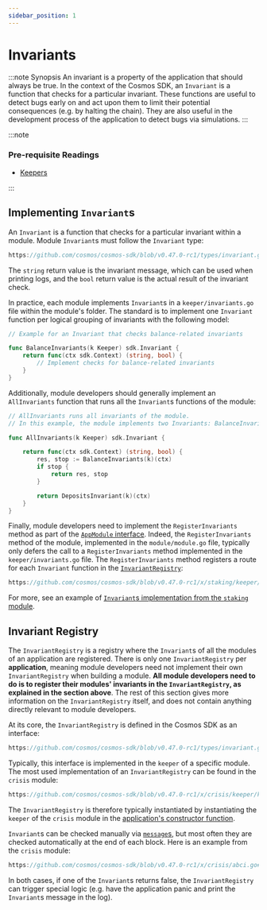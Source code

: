```yaml
---
sidebar_position: 1
---
```


# Invariants

:::note Synopsis
An invariant is a property of the application that should always be true. In the context of the Cosmos SDK, an `Invariant` is a function that checks for a particular invariant. These functions are useful to detect bugs early on and act upon them to limit their potential consequences (e.g. by halting the chain). They are also useful in the development process of the application to detect bugs via simulations.
:::

:::note

### Pre-requisite Readings

* [Keepers](06-keeper.md)

:::

## Implementing `Invariant`s

An `Invariant` is a function that checks for a particular invariant within a module. Module `Invariant`s must follow the `Invariant` type:

```go reference
https://github.com/cosmos/cosmos-sdk/blob/v0.47.0-rc1/types/invariant.go#L9
```

The `string` return value is the invariant message, which can be used when printing logs, and the `bool` return value is the actual result of the invariant check.

In practice, each module implements `Invariant`s in a `keeper/invariants.go` file within the module's folder. The standard is to implement one `Invariant` function per logical grouping of invariants with the following model:

```go
// Example for an Invariant that checks balance-related invariants

func BalanceInvariants(k Keeper) sdk.Invariant {
	return func(ctx sdk.Context) (string, bool) {
        // Implement checks for balance-related invariants
    }
}
```

Additionally, module developers should generally implement an `AllInvariants` function that runs all the `Invariant`s functions of the module:

```go
// AllInvariants runs all invariants of the module.
// In this example, the module implements two Invariants: BalanceInvariants and DepositsInvariants

func AllInvariants(k Keeper) sdk.Invariant {

	return func(ctx sdk.Context) (string, bool) {
		res, stop := BalanceInvariants(k)(ctx)
		if stop {
			return res, stop
		}

		return DepositsInvariant(k)(ctx)
	}
}
```

Finally, module developers need to implement the `RegisterInvariants` method as part of the [`AppModule` interface](01-module-manager.md#appmodule). Indeed, the `RegisterInvariants` method of the module, implemented in the `module/module.go` file, typically only defers the call to a `RegisterInvariants` method implemented in the `keeper/invariants.go` file. The `RegisterInvariants` method registers a route for each `Invariant` function in the [`InvariantRegistry`](#invariant-registry):

```go reference
https://github.com/cosmos/cosmos-sdk/blob/v0.47.0-rc1/x/staking/keeper/invariants.go#L12-L22
```

For more, see an example of [`Invariant`s implementation from the `staking` module](https://github.com/cosmos/cosmos-sdk/blob/v0.47.0-rc1/x/staking/keeper/invariants.go).

## Invariant Registry

The `InvariantRegistry` is a registry where the `Invariant`s of all the modules of an application are registered. There is only one `InvariantRegistry` per **application**, meaning module developers need not implement their own `InvariantRegistry` when building a module. **All module developers need to do is to register their modules' invariants in the `InvariantRegistry`, as explained in the section above**. The rest of this section gives more information on the `InvariantRegistry` itself, and does not contain anything directly relevant to module developers.

At its core, the `InvariantRegistry` is defined in the Cosmos SDK as an interface:

```go reference
https://github.com/cosmos/cosmos-sdk/blob/v0.47.0-rc1/types/invariant.go#L14-L17
```

Typically, this interface is implemented in the `keeper` of a specific module. The most used implementation of an `InvariantRegistry` can be found in the `crisis` module:

```go reference
https://github.com/cosmos/cosmos-sdk/blob/v0.47.0-rc1/x/crisis/keeper/keeper.go#L57-L61
```

The `InvariantRegistry` is therefore typically instantiated by instantiating the `keeper` of the `crisis` module in the [application's constructor function](../../develop/beginner/00-overview-app.md#constructor-function).

`Invariant`s can be checked manually via [`message`s](02-messages-and-queries.md), but most often they are checked automatically at the end of each block. Here is an example from the `crisis` module:

```go reference
https://github.com/cosmos/cosmos-sdk/blob/v0.47.0-rc1/x/crisis/abci.go#L12-L21
```

In both cases, if one of the `Invariant`s returns false, the `InvariantRegistry` can trigger special logic (e.g. have the application panic and print the `Invariant`s message in the log).
